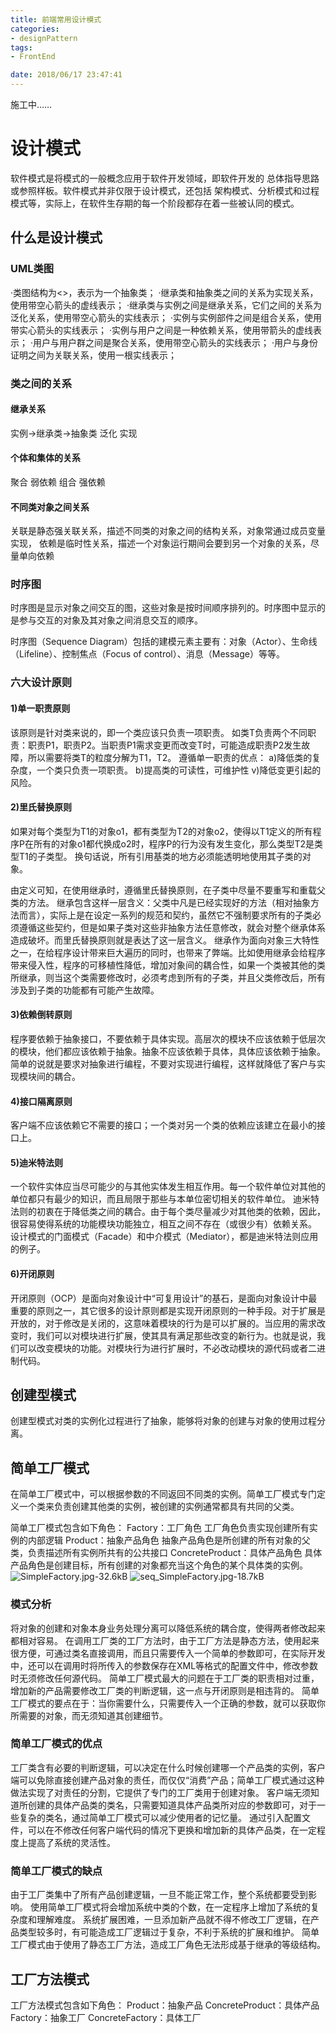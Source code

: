 ```yaml
---
title: 前端常用设计模式
categories:
- designPattern
tags:
- FrontEnd

date: 2018/06/17 23:47:41
---
```

施工中……

<!--more-->

# 设计模式

软件模式是将模式的一般概念应用于软件开发领域，即软件开发的 总体指导思路或参照样板。软件模式并非仅限于设计模式，还包括 架构模式、分析模式和过程模式等，实际上，在软件生存期的每一个阶段都存在着一些被认同的模式。

## 什么是设计模式

### UML类图
·类图结构为<<abstract>>，表示为一个抽象类；
·继承类和抽象类之间的关系为实现关系，使用带空心箭头的虚线表示；
·继承类与实例之间是继承关系，它们之间的关系为泛化关系，使用带空心箭头的实线表示；
·实例与实例部件之间是组合关系，使用带实心箭头的实线表示；
·实例与用户之间是一种依赖关系，使用带箭头的虚线表示；
·用户与用户群之间是聚合关系，使用带空心箭头的实线表示；
·用户与身份证明之间为关联关系，使用一根实线表示；


### 类之间的关系
#### 继承关系
实例->继承类->抽象类
    泛化  实现
#### 个体和集体的关系
聚合 弱依赖
组合 强依赖
#### 不同类对象之间关系
关联是静态强关联关系，描述不同类的对象之间的结构关系，对象常通过成员变量实现，
依赖是临时性关系，描述一个对象运行期间会要到另一个对象的关系，尽量单向依赖


### 时序图
时序图是显示对象之间交互的图，这些对象是按时间顺序排列的。时序图中显示的是参与交互的对象及其对象之间消息交互的顺序。

时序图（Sequence Diagram）包括的建模元素主要有：对象（Actor）、生命线（Lifeline）、控制焦点（Focus of control）、消息（Message）等等。

### 六大设计原则
#### 1)单一职责原则
该原则是针对类来说的，即一个类应该只负责一项职责。
如类T负责两个不同职责：职责P1，职责P2。当职责P1需求变更而改变T时，可能造成职责P2发生故障，所以需要将类T的粒度分解为T1，T2。
遵循单一职责的优点：
    a)降低类的复杂度，一个类只负责一项职责。
    b)提高类的可读性，可维护性
    v)降低变更引起的风险。

#### 2)里氏替换原则

如果对每个类型为T1的对象o1，都有类型为T2的对象o2，使得以T1定义的所有程序P在所有的对象o1都代换成o2时，程序P的行为没有发生变化，那么类型T2是类型T1的子类型。
换句话说，所有引用基类的地方必须能透明地使用其子类的对象。

由定义可知，在使用继承时，遵循里氏替换原则，在子类中尽量不要重写和重载父类的方法。
继承包含这样一层含义：父类中凡是已经实现好的方法（相对抽象方法而言），实际上是在设定一系列的规范和契约，虽然它不强制要求所有的子类必须遵循这些契约，但是如果子类对这些非抽象方法任意修改，就会对整个继承体系造成破坏。而里氏替换原则就是表达了这一层含义。
继承作为面向对象三大特性之一，在给程序设计带来巨大遍历的同时，也带来了弊端。比如使用继承会给程序带来侵入性，程序的可移植性降低，增加对象间的耦合性，如果一个类被其他的类所继承，则当这个类需要修改时，必须考虑到所有的子类，并且父类修改后，所有涉及到子类的功能都有可能产生故障。

#### 3)依赖倒转原则
程序要依赖于抽象接口，不要依赖于具体实现。高层次的模块不应该依赖于低层次的模块，他们都应该依赖于抽象。抽象不应该依赖于具体，具体应该依赖于抽象。简单的说就是要求对抽象进行编程，不要对实现进行编程，这样就降低了客户与实现模块间的耦合。
#### 4)接口隔离原则
客户端不应该依赖它不需要的接口；一个类对另一个类的依赖应该建立在最小的接口上。

#### 5)迪米特法则
一个软件实体应当尽可能少的与其他实体发生相互作用。每一个软件单位对其他的单位都只有最少的知识，而且局限于那些与本单位密切相关的软件单位。
迪米特法则的初衷在于降低类之间的耦合。由于每个类尽量减少对其他类的依赖，因此，很容易使得系统的功能模块功能独立，相互之间不存在（或很少有）依赖关系。
设计模式的门面模式（Facade）和中介模式（Mediator），都是迪米特法则应用的例子。
#### 6)开闭原则
开闭原则（OCP）是面向对象设计中“可复用设计”的基石，是面向对象设计中最重要的原则之一，其它很多的设计原则都是实现开闭原则的一种手段。对于扩展是开放的，对于修改是关闭的，这意味着模块的行为是可以扩展的。当应用的需求改变时，我们可以对模块进行扩展，使其具有满足那些改变的新行为。也就是说，我们可以改变模块的功能。对模块行为进行扩展时，不必改动模块的源代码或者二进制代码。



## 创建型模式
创建型模式对类的实例化过程进行了抽象，能够将对象的创建与对象的使用过程分离。
## 简单工厂模式
在简单工厂模式中，可以根据参数的不同返回不同类的实例。简单工厂模式专门定义一个类来负责创建其他类的实例，被创建的实例通常都具有共同的父类。

简单工厂模式包含如下角色：
Factory：工厂角色
工厂角色负责实现创建所有实例的内部逻辑
Product：抽象产品角色
抽象产品角色是所创建的所有对象的父类，负责描述所有实例所共有的公共接口
ConcreteProduct：具体产品角色
具体产品角色是创建目标，所有创建的对象都充当这个角色的某个具体类的实例。
![SimpleFactory.jpg-32.6kB][1]
![seq_SimpleFactory.jpg-18.7kB][2]

### 模式分析
将对象的创建和对象本身业务处理分离可以降低系统的耦合度，使得两者修改起来都相对容易。
在调用工厂类的工厂方法时，由于工厂方法是静态方法，使用起来很方便，可通过类名直接调用，而且只需要传入一个简单的参数即可，在实际开发中，还可以在调用时将所传入的参数保存在XML等格式的配置文件中，修改参数时无须修改任何源代码。
简单工厂模式最大的问题在于工厂类的职责相对过重，增加新的产品需要修改工厂类的判断逻辑，这一点与开闭原则是相违背的。
简单工厂模式的要点在于：当你需要什么，只需要传入一个正确的参数，就可以获取你所需要的对象，而无须知道其创建细节。

### 简单工厂模式的优点
工厂类含有必要的判断逻辑，可以决定在什么时候创建哪一个产品类的实例，客户端可以免除直接创建产品对象的责任，而仅仅“消费”产品；简单工厂模式通过这种做法实现了对责任的分割，它提供了专门的工厂类用于创建对象。
客户端无须知道所创建的具体产品类的类名，只需要知道具体产品类所对应的参数即可，对于一些复杂的类名，通过简单工厂模式可以减少使用者的记忆量。
通过引入配置文件，可以在不修改任何客户端代码的情况下更换和增加新的具体产品类，在一定程度上提高了系统的灵活性。

### 简单工厂模式的缺点
由于工厂类集中了所有产品创建逻辑，一旦不能正常工作，整个系统都要受到影响。
使用简单工厂模式将会增加系统中类的个数，在一定程序上增加了系统的复杂度和理解难度。
系统扩展困难，一旦添加新产品就不得不修改工厂逻辑，在产品类型较多时，有可能造成工厂逻辑过于复杂，不利于系统的扩展和维护。
简单工厂模式由于使用了静态工厂方法，造成工厂角色无法形成基于继承的等级结构。

##  工厂方法模式
工厂方法模式包含如下角色：
Product：抽象产品
ConcreteProduct：具体产品
Factory：抽象工厂
ConcreteFactory：具体工厂



[1]: http://static.zybuluo.com/CatcherInSky/guvuzx93cvrbxp9vmpez6vjf/SimpleFactory.jpg
[2]: http://static.zybuluo.com/CatcherInSky/9wgr37vbhw7ukc6o9vj649o1/seq_SimpleFactory.jpg